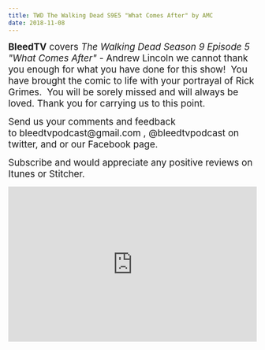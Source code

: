 ```yaml
---
title: TWD The Walking Dead S9E5 "What Comes After" by AMC
date: 2018-11-08
---
```


<p><span style="font-size:14pt;"><strong>BleedTV</strong> covers <em>The Walking Dead Season 9 Episode 5 "What Comes After"</em> - Andrew Lincoln we cannot thank you enough for what you have done for this show!  You have brought the comic to life with your portrayal of Rick Grimes.  You will be sorely missed and will always be loved. Thank you for carrying us to this point.  </span></p>
<p><span style="font-size:14pt;">Send us your comments and feedback to bleedtvpodcast@gmail.com , @bleedtvpodcast on twitter, and or our Facebook page. </span></p>
<p><span style="font-size:14pt;">Subscribe and would appreciate any positive reviews on Itunes or Stitcher.</span></p>

<iframe src="https://www.podbean.com/media/player/23igq-9e985c?from=site&vjs=1&skin=1&fonts=Helvetica&auto=0&download=1" height="315" width="100%" frameborder="0" scrolling="no" data-name="pb-iframe-player"></iframe>